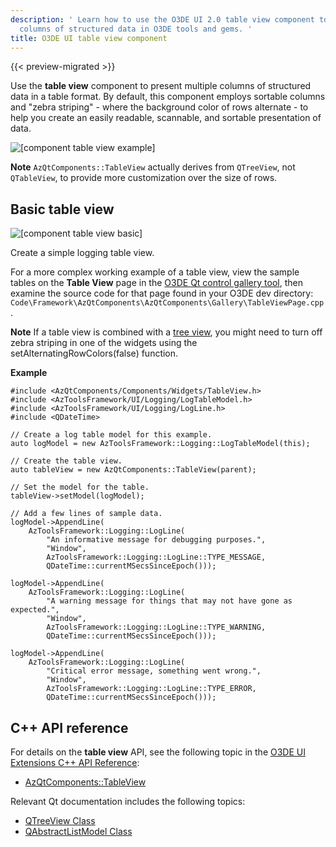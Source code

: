 ```yaml
---
description: ' Learn how to use the O3DE UI 2.0 table view component to present
  columns of structured data in O3DE tools and gems. '
title: O3DE UI table view component
---
```


{{< preview-migrated >}}

Use the **table view** component to present multiple columns of structured data in a table format. By default, this component employs sortable columns and "zebra striping" \- where the background color of rows alternate \- to help you create an easily readable, scannable, and sortable presentation of data.

![\[component table view example\]](/images/tools-ui/component-table-view-example.png)

**Note**
 `AzQtComponents::TableView` actually derives from `QTreeView`, not `QTableView`, to provide more customization over the size of rows.

## Basic table view<a name="table-view-basic"></a>

![\[component table view basic\]](/images/tools-ui/component-table-view-basic.png)

Create a simple logging table view.

For a more complex working example of a table view, view the sample tables on the **Table View** page in the [O3DE Qt control gallery tool](/docs/tools-ui/uidev-control-gallery/), then examine the source code for that page found in your O3DE dev directory: `Code\Framework\AzQtComponents\AzQtComponents\Gallery\TableViewPage.cpp`.

**Note**
If a table view is combined with a [tree view](uidev-tree-view-component.md), you might need to turn off zebra striping in one of the widgets using the setAlternatingRowColors\(false\) function.

 **Example**

```
#include <AzQtComponents/Components/Widgets/TableView.h>
#include <AzToolsFramework/UI/Logging/LogTableModel.h>
#include <AzToolsFramework/UI/Logging/LogLine.h>
#include <QDateTime>

// Create a log table model for this example.
auto logModel = new AzToolsFramework::Logging::LogTableModel(this);

// Create the table view.
auto tableView = new AzQtComponents::TableView(parent);

// Set the model for the table.
tableView->setModel(logModel);

// Add a few lines of sample data.
logModel->AppendLine(
    AzToolsFramework::Logging::LogLine(
        "An informative message for debugging purposes.",
        "Window",
        AzToolsFramework::Logging::LogLine::TYPE_MESSAGE,
        QDateTime::currentMSecsSinceEpoch()));

logModel->AppendLine(
    AzToolsFramework::Logging::LogLine(
        "A warning message for things that may not have gone as expected.",
        "Window",
        AzToolsFramework::Logging::LogLine::TYPE_WARNING,
        QDateTime::currentMSecsSinceEpoch()));

logModel->AppendLine(
    AzToolsFramework::Logging::LogLine(
        "Critical error message, something went wrong.",
        "Window",
        AzToolsFramework::Logging::LogLine::TYPE_ERROR,
        QDateTime::currentMSecsSinceEpoch()));
```

## C++ API reference<a name="table-view-api-ref"></a>

For details on the **table view** API, see the following topic in the [O3DE UI Extensions C++ API Reference](/docs/api/frameworks/azqtcomponents/namespace_az_qt_components.html):
+  [AzQtComponents::TableView](/docs/api/frameworks/azqtcomponents/class_az_qt_components_1_1_table_view.html)

Relevant Qt documentation includes the following topics:
+  [QTreeView Class](https://doc.qt.io/qt-5/qtreeview.html)
+  [QAbstractListModel Class](https://doc.qt.io/qt-5/qabstractlistmodel.html)
